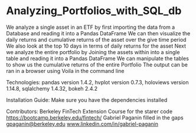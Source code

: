 # Analyzing_Portfolios_with_SQL_db

We analyze a single asset in an ETF by first importing the data from a Database and reading it into a Pandas DataFrame
    We can then visualize the daily returns and cumulative returns of the asset over the give time period 
        We also look at the top 10 days in terms of daily returns for the asset
Next we analyze the entire portfolio by Joining the assets within into a single table and reading it into a Pandas DataFrame
    We can manipulate the tables to show us the cumulative returns of the entire Portfolio
        The output can be ran in a browser using Voila in the command line

Technologies: pandas version 1.4.2, hvplot version 0.7.3, holoviews version 1.14.8, sqlalchemy 1.4.32, bokeh 2.4.2 

Installation Guide: Make sure you have the dependencies installed

Contributors: Berkeley FinTech Extension Course for the starer code https://bootcamp.berkeley.edu/fintech/ Gabriel Paganin filled in the gaps gpaganin@berkeley.edu www.linkedin.com/in/gabriel-paganin

